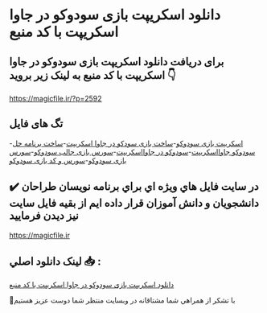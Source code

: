 # دانلود اسکریپت بازی سودوکو در جاوا اسکریپت با کد منبع

## برای دریافت دانلود اسکریپت بازی سودوکو در جاوا اسکریپت با کد منبع به لینک زیر بروید 👇

https://magicfile.ir/?p=2592

## تگ های فایل

-[اسکریپت بازی سودوکو](https://magicfile.ir/product/%d8%af%d8%a7%d9%86%d9%84%d9%88%d8%af-%d8%a7%d8%b3%da%a9%d8%b1%db%8c%d9%be%d8%aa-%d8%a8%d8%a7%d8%b2%db%8c-%d8%b3%d9%88%d8%af%d9%88%da%a9%d9%88-%d8%af%d8%b1-%d8%ac%d8%a7%d9%88%d8%a7-%d8%a7%d8%b3%da%a9%d8%b1%db%8c%d9%be%d8%aa/)-[ساخت بازی سودکو در جاوا اسکریپت](https://magicfile.ir/product/%d8%af%d8%a7%d9%86%d9%84%d9%88%d8%af-%d8%a7%d8%b3%da%a9%d8%b1%db%8c%d9%be%d8%aa-%d8%a8%d8%a7%d8%b2%db%8c-%d8%b3%d9%88%d8%af%d9%88%da%a9%d9%88-%d8%af%d8%b1-%d8%ac%d8%a7%d9%88%d8%a7-%d8%a7%d8%b3%da%a9%d8%b1%db%8c%d9%be%d8%aa/)-[ساخت برنامه حل سودوکو جاوااسکریپت](https://magicfile.ir/product/%d8%af%d8%a7%d9%86%d9%84%d9%88%d8%af-%d8%a7%d8%b3%da%a9%d8%b1%db%8c%d9%be%d8%aa-%d8%a8%d8%a7%d8%b2%db%8c-%d8%b3%d9%88%d8%af%d9%88%da%a9%d9%88-%d8%af%d8%b1-%d8%ac%d8%a7%d9%88%d8%a7-%d8%a7%d8%b3%da%a9%d8%b1%db%8c%d9%be%d8%aa/)-[سودوکو در جاوااسکریپت](https://magicfile.ir/product/%d8%af%d8%a7%d9%86%d9%84%d9%88%d8%af-%d8%a7%d8%b3%da%a9%d8%b1%db%8c%d9%be%d8%aa-%d8%a8%d8%a7%d8%b2%db%8c-%d8%b3%d9%88%d8%af%d9%88%da%a9%d9%88-%d8%af%d8%b1-%d8%ac%d8%a7%d9%88%d8%a7-%d8%a7%d8%b3%da%a9%d8%b1%db%8c%d9%be%d8%aa/)-[سورس بازی جالب سودوکو](https://magicfile.ir/product/%d8%af%d8%a7%d9%86%d9%84%d9%88%d8%af-%d8%a7%d8%b3%da%a9%d8%b1%db%8c%d9%be%d8%aa-%d8%a8%d8%a7%d8%b2%db%8c-%d8%b3%d9%88%d8%af%d9%88%da%a9%d9%88-%d8%af%d8%b1-%d8%ac%d8%a7%d9%88%d8%a7-%d8%a7%d8%b3%da%a9%d8%b1%db%8c%d9%be%d8%aa/)-[سورس بازی سودوکو](https://magicfile.ir/product/%d8%af%d8%a7%d9%86%d9%84%d9%88%d8%af-%d8%a7%d8%b3%da%a9%d8%b1%db%8c%d9%be%d8%aa-%d8%a8%d8%a7%d8%b2%db%8c-%d8%b3%d9%88%d8%af%d9%88%da%a9%d9%88-%d8%af%d8%b1-%d8%ac%d8%a7%d9%88%d8%a7-%d8%a7%d8%b3%da%a9%d8%b1%db%8c%d9%be%d8%aa/)-[سورس و کد بازی سودوکو](https://magicfile.ir/product/%d8%af%d8%a7%d9%86%d9%84%d9%88%d8%af-%d8%a7%d8%b3%da%a9%d8%b1%db%8c%d9%be%d8%aa-%d8%a8%d8%a7%d8%b2%db%8c-%d8%b3%d9%88%d8%af%d9%88%da%a9%d9%88-%d8%af%d8%b1-%d8%ac%d8%a7%d9%88%d8%a7-%d8%a7%d8%b3%da%a9%d8%b1%db%8c%d9%be%d8%aa/)

## ✔️ در سايت فايل هاي ويژه اي براي برنامه نويسان طراحان دانشجويان و دانش آموزان قرار داده ايم از بقيه فايل سايت نيز ديدن فرماييد

https://magicfile.ir


## لينک دانلود اصلي 📥 :

[دانلود اسکریپت بازی سودوکو در جاوا اسکریپت با کد منبع](https://magicfile.ir/product/%d8%af%d8%a7%d9%86%d9%84%d9%88%d8%af-%d8%a7%d8%b3%da%a9%d8%b1%db%8c%d9%be%d8%aa-%d8%a8%d8%a7%d8%b2%db%8c-%d8%b3%d9%88%d8%af%d9%88%da%a9%d9%88-%d8%af%d8%b1-%d8%ac%d8%a7%d9%88%d8%a7-%d8%a7%d8%b3%da%a9%d8%b1%db%8c%d9%be%d8%aa/) 


🙏با تشکر از همراهي شما مشتاقانه در وبسایت منتظر شما دوست عزیز هستیم

